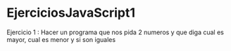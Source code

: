 # EjerciciosJavaScript1

Ejercicio 1 : 
Hacer un programa que nos pida 2 numeros y que diga cual es mayor, cual es menor y si son iguales